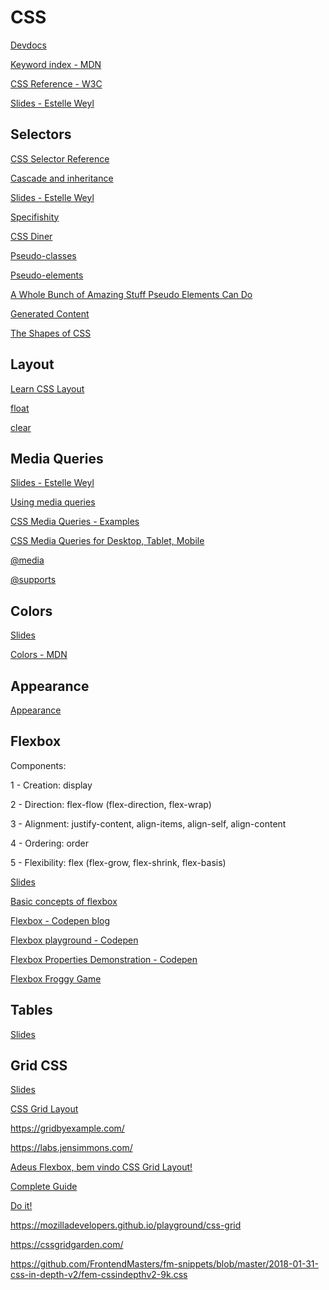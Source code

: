 # CSS

[Devdocs](https://devdocs.io/css/)

[Keyword index - MDN](https://developer.mozilla.org/en-US/docs/Web/CSS/Reference#Keyword_index)

[CSS Reference - W3C](https://www.w3schools.com/cssref/)

[Slides - Estelle Weyl](https://estelle.github.io/cssmastery)

## Selectors

[CSS Selector Reference](https://www.w3schools.com/cssref/css_selectors.asp)

[Cascade and inheritance](https://developer.mozilla.org/en-US/docs/Learn/CSS/Introduction_to_CSS/Cascade_and_inheritance)

[Slides - Estelle Weyl](https://estelle.github.io/cssmastery/selectors/#slide1)

[Specifishity](http://specifishity.com/specifishity.pdf)

[CSS Diner](https://flukeout.github.io/)

[Pseudo-classes](https://developer.mozilla.org/en-US/docs/Web/CSS/Pseudo-classes)

[Pseudo-elements](https://developer.mozilla.org/en-US/docs/Web/CSS/Pseudo-elements)

[A Whole Bunch of Amazing Stuff Pseudo Elements Can Do](https://css-tricks.com/pseudo-element-roundup/)

[Generated Content](https://estelle.github.io/cssmastery/generated)

[The Shapes of CSS](https://css-tricks.com/the-shapes-of-css/)

## Layout

[Learn CSS Layout](https://learnlayout.com/)

[float](https://developer.mozilla.org/en-US/docs/Web/CSS/float)

[clear](https://developer.mozilla.org/en-US/docs/Web/CSS/clear)

## Media Queries

[Slides - Estelle Weyl](https://estelle.github.io/cssmastery/media)

[Using media queries](https://developer.mozilla.org/en-US/docs/Web/CSS/Media_Queries/Using_media_queries)

[CSS Media Queries - Examples](https://www.w3schools.com/css/css3_mediaqueries_ex.asp)

[CSS Media Queries for Desktop, Tablet, Mobile](https://gist.github.com/gokulkrishh/242e68d1ee94ad05f488)

[@media](https://developer.mozilla.org/en-US/docs/Web/CSS/@media)

[@supports](https://developer.mozilla.org/en-US/docs/Web/CSS/@supports)

## Colors

[Slides](https://estelle.github.io/cssmastery/colors)

[Colors - MDN](https://developer.mozilla.org/en-US/docs/Web/CSS/color_value)

## Appearance

[Appearance](https://developer.mozilla.org/en-US/docs/Web/CSS/appearance)

## Flexbox

Components:

1 - Creation: display

2 - Direction: flex-flow (flex-direction, flex-wrap)

3 - Alignment: justify-content, align-items, align-self, align-content

4 - Ordering: order

5 - Flexibility: flex (flex-grow, flex-shrink, flex-basis)

[Slides](https://estelle.github.io/cssmastery/flexbox)

[Basic concepts of flexbox](https://developer.mozilla.org/en-US/docs/Web/CSS/CSS_Flexible_Box_Layout/Basic_Concepts_of_Flexbox)

[Flexbox - Codepen blog](https://codepen.io/rikstar/post/flexbox)

[Flexbox playground - Codepen](https://codepen.io/enxaneta/full/adLPwv/)

[Flexbox Properties Demonstration - Codepen](https://codepen.io/justd/full/yydezN/)

[Flexbox Froggy Game](https://codepip.com/games/flexbox-froggy/)

## Tables

[Slides](https://estelle.github.io/cssmastery/tables)

## Grid CSS

[Slides](https://estelle.github.io/cssmastery/grid)

[CSS Grid Layout](https://developer.mozilla.org/en-US/docs/Web/CSS/CSS_Grid_Layout)

https://gridbyexample.com/

https://labs.jensimmons.com/

[Adeus Flexbox, bem vindo CSS Grid Layout!](https://codepen.io/simoneas02/post/grid-layout)

[Complete Guide](https://css-tricks.com/snippets/css/complete-guide-grid/)

[Do it!](https://estelle.github.io/cssmastery/grid/files/doit1.html)

https://mozilladevelopers.github.io/playground/css-grid

https://cssgridgarden.com/

https://github.com/FrontendMasters/fm-snippets/blob/master/2018-01-31-css-in-depth-v2/fem-cssindepthv2-9k.css
